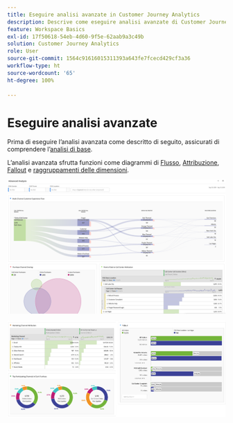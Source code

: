 ```yaml
---
title: Eseguire analisi avanzate in Customer Journey Analytics
description: Descrive come eseguire analisi avanzate di Customer Journey Analytics in Workspace.
feature: Workspace Basics
exl-id: 17f50618-54eb-4d60-9f5e-62aab9a3c49b
solution: Customer Journey Analytics
role: User
source-git-commit: 1564c91616015311393a643fe7fcecd429cf3a36
workflow-type: ht
source-wordcount: '65'
ht-degree: 100%

---
```


# Eseguire analisi avanzate

Prima di eseguire l’analisi avanzata come descritto di seguito, assicurati di comprendere l’[analisi di base](/help/analysis-workspace/perform-basic-analysis.md).

L’analisi avanzata sfrutta funzioni come diagrammi di [Flusso](/help/analysis-workspace/visualizations/c-flow/flow.md), [Attribuzione](/help/analysis-workspace/c-panels/attribution.md), [Fallout](/help/analysis-workspace/visualizations/fallout/fallout-flow.md) e [raggruppamenti delle dimensioni](/help/components/dimensions/t-breakdown-fa.md).

![Analisi avanzata mostrata in un diagramma di flusso.](assets/cja-adv-analysis1.png)

![Diversi esempi di visualizzazione, come grafico ad anello, diagramma di Venn e grafico a barre sovrapposte.](assets/cja-adv-analysis2.png)

